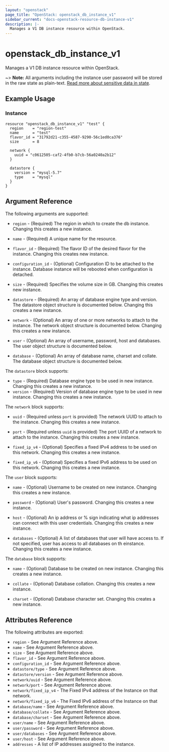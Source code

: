 ```yaml
---
layout: "openstack"
page_title: "OpenStack: openstack_db_instance_v1"
sidebar_current: "docs-openstack-resource-db-instance-v1"
description: |-
  Manages a V1 DB instance resource within OpenStack.
---
```


# openstack\_db\_instance\_v1

Manages a V1 DB instance resource within OpenStack.

~> **Note:** All arguments including the instance user password will be stored
in the raw state as plain-text. [Read more about sensitive data in
state](https://www.terraform.io/docs/language/state/sensitive-data.html).

## Example Usage

### Instance

```hcl
resource "openstack_db_instance_v1" "test" {
  region    = "region-test"
  name      = "test"
  flavor_id = "31792d21-c355-4587-9290-56c1ed0ca376"
  size      = 8

  network {
    uuid = "c0612505-caf2-4fb0-b7cb-56a0240a2b12"
  }

  datastore {
    version = "mysql-5.7"
    type    = "mysql"
  }
}
```

## Argument Reference

The following arguments are supported:

* `region` - (Required) The region in which to create the db instance. Changing this
    creates a new instance.

* `name` - (Required) A unique name for the resource.

* `flavor_id` - (Required) The flavor ID of the desired flavor for the instance.
    Changing this creates new instance.

* `configuration_id` - (Optional) Configuration ID to be attached to the instance. Database instance
   will be rebooted when configuration is detached.

* `size` - (Required) Specifies the volume size in GB. Changing this creates new instance.

* `datastore` - (Required) An array of database engine type and version. The datastore
    object structure is documented below. Changing this creates a new instance.

* `network` - (Optional) An array of one or more networks to attach to the
    instance. The network object structure is documented below. Changing this
    creates a new instance.

* `user` - (Optional) An array of username, password, host and databases. The user
    object structure is documented below.

* `database` - (Optional) An array of database name, charset and collate. The database
    object structure is documented below.

The `datastore` block supports:

* `type` - (Required) Database engine type to be used in new instance. Changing this
    creates a new instance.
* `version` - (Required) Version of database engine type to be used in new instance.
    Changing this creates a new instance.

The `network` block supports:

* `uuid` - (Required unless `port` is provided) The network UUID to
    attach to the instance. Changing this creates a new instance.

* `port` - (Required unless `uuid` is provided) The port UUID of a
    network to attach to the instance. Changing this creates a new instance.

* `fixed_ip_v4` - (Optional) Specifies a fixed IPv4 address to be used on this
    network. Changing this creates a new instance.

* `fixed_ip_v6` - (Optional) Specifies a fixed IPv6 address to be used on this
    network. Changing this creates a new instance.

The `user` block supports:

* `name` - (Optional) Username to be created on new instance. Changing this creates a
    new instance.

* `password` - (Optional) User's password. Changing this creates a
    new instance.

* `host` - (Optional) An ip address or % sign indicating what ip addresses can connect with
    this user credentials. Changing this creates a new instance.

* `databases` - (Optional) A list of databases that user will have access to. If not specified,
     user has access to all databases on th einstance. Changing this creates a new instance.

The `database` block supports:

* `name` - (Optional) Database to be created on new instance. Changing this creates a
    new instance.

* `collate` - (Optional) Database collation. Changing this creates a new instance.

* `charset` - (Optional) Database character set. Changing this creates a
    new instance.

## Attributes Reference

The following attributes are exported:

* `region` - See Argument Reference above.
* `name` - See Argument Reference above.
* `size` - See Argument Reference above.
* `flavor_id` - See Argument Reference above.
* `configuration_id` - See Argument Reference above.
* `datastore/type` - See Argument Reference above.
* `datastore/version` - See Argument Reference above.
* `network/uuid` - See Argument Reference above.
* `network/port` - See Argument Reference above.
* `network/fixed_ip_v4` - The Fixed IPv4 address of the Instance on that
    network.
* `network/fixed_ip_v6` - The Fixed IPv6 address of the Instance on that
* `database/name` - See Argument Reference above.
* `database/collate` - See Argument Reference above.
* `database/charset` - See Argument Reference above.
* `user/name` - See Argument Reference above.
* `user/password` - See Argument Reference above.
* `user/databases` - See Argument Reference above.
* `user/host` - See Argument Reference above.
* `addresses` - A list of IP addresses assigned to the instance.
